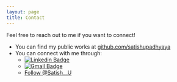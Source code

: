 ```yaml
---
layout: page
title: Contact
---
```


Feel free to reach out to me if you want to connect!
* You can find my public works at [github.com/satishupadhyaya](https://github.com/satishupadhyaya)
* You can connect with me through:
    * [![Linkedin Badge](https://img.shields.io/badge/-satishupadhyaya-blue?style=flat-square&logo=Linkedin&logoColor=white&link=https://www.linkedin.com/in/satishupadhyaya/)](https://www.linkedin.com/in/satishupadhyaya/)
    * [![Gmail Badge](https://img.shields.io/badge/-satishrajupadhyaya@gmail.com-c14438?style=flat-square&logo=Gmail&logoColor=white&link=mailto:satishrajupadhyaya@gmail.com)](mailto:satishrajupadhyaya@gmail.com)
    * <a href="https://twitter.com/Satish__U?ref_src=twsrc%5Etfw" class="twitter-follow-button" data-show-count="false">Follow @Satish__U</a><script async src="https://platform.twitter.com/widgets.js" charset="utf-8"></script> 